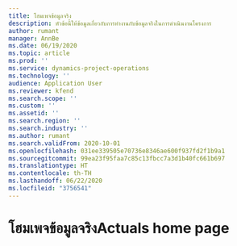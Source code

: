 ```yaml
---
title: โฮมเพจข้อมูลจริง
description: หัวข้อนี้ให้ข้อมูลเกี่ยวกับการทำงานกับข้อมูลจริงในการดำเนินงานโครงการ
author: rumant
manager: AnnBe
ms.date: 06/19/2020
ms.topic: article
ms.prod: ''
ms.service: dynamics-project-operations
ms.technology: ''
audience: Application User
ms.reviewer: kfend
ms.search.scope: ''
ms.custom: ''
ms.assetid: ''
ms.search.region: ''
ms.search.industry: ''
ms.author: rumant
ms.search.validFrom: 2020-10-01
ms.openlocfilehash: 031ee339505e70736e8346ae600f937fd2f1b9a1
ms.sourcegitcommit: 99ea23f95faa7c85c13fbcc7a3d1b40fc661b697
ms.translationtype: HT
ms.contentlocale: th-TH
ms.lasthandoff: 06/22/2020
ms.locfileid: "3756541"
---
```

# <a name="actuals-home-page"></a><span data-ttu-id="1f073-103">โฮมเพจข้อมูลจริง</span><span class="sxs-lookup"><span data-stu-id="1f073-103">Actuals home page</span></span>

